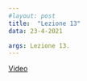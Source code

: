 ```yaml
---
#layout: post
title:  "Lezione 13"
data: 23-4-2021

args: Lezione 13.
---
```


[Video](https://uniroma2.sharepoint.com/sites/GAMBOSI-8066132-MACHINE_LEARNING/Documenti%20condivisi/Lezioni/lezioni%20registrate/Lezione_ML_230421.mp4)
